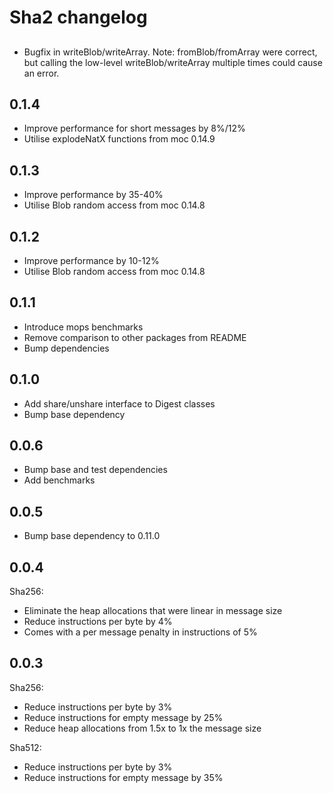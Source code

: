 # Sha2 changelog

##

* Bugfix in writeBlob/writeArray. Note: fromBlob/fromArray were correct, but calling the low-level writeBlob/writeArray multiple times could cause an error.

## 0.1.4

* Improve performance for short messages by 8%/12%
* Utilise explodeNatX functions from moc 0.14.9

## 0.1.3

* Improve performance by 35-40%
* Utilise Blob random access from moc 0.14.8

## 0.1.2

* Improve performance by 10-12%
* Utilise Blob random access from moc 0.14.8

## 0.1.1

* Introduce mops benchmarks
* Remove comparison to other packages from README
* Bump dependencies

## 0.1.0

* Add share/unshare interface to Digest classes 
* Bump base dependency

## 0.0.6

* Bump base and test dependencies
* Add benchmarks

## 0.0.5

* Bump base dependency to 0.11.0

## 0.0.4

Sha256:

* Eliminate the heap allocations that were linear in message size
* Reduce instructions per byte by 4%  
* Comes with a per message penalty in instructions of 5% 

## 0.0.3

Sha256:

* Reduce instructions per byte by 3%
* Reduce instructions for empty message by 25%
* Reduce heap allocations from 1.5x to 1x the message size

Sha512:

* Reduce instructions per byte by 3%
* Reduce instructions for empty message by 35%

